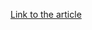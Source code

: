 [Link to the article](https://www.securityweek.com/cisa-seeking-public-comment-on-updated-national-cyber-incident-response-plan/)
